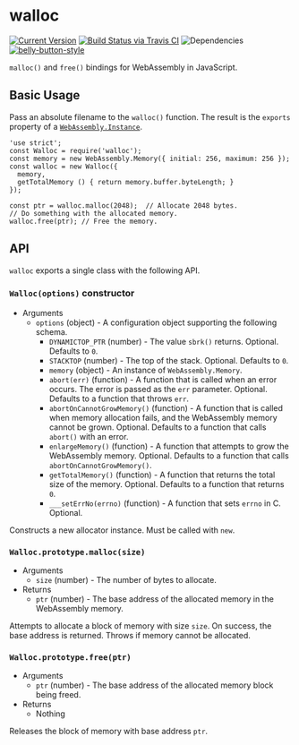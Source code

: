 # walloc

[![Current Version](https://img.shields.io/npm/v/walloc.svg)](https://www.npmjs.org/package/walloc)
[![Build Status via Travis CI](https://travis-ci.org/cjihrig/walloc.svg?branch=master)](https://travis-ci.org/cjihrig/walloc)
![Dependencies](http://img.shields.io/david/cjihrig/walloc.svg)
[![belly-button-style](https://img.shields.io/badge/eslint-bellybutton-4B32C3.svg)](https://github.com/cjihrig/belly-button)

`malloc()` and `free()` bindings for WebAssembly in JavaScript.

## Basic Usage

Pass an absolute filename to the `walloc()` function. The result is the `exports` property of a [`WebAssembly.Instance`](https://developer.mozilla.org/en-US/docs/Web/JavaScript/Reference/Global_Objects/WebAssembly/Instance).

```
'use strict';
const Walloc = require('walloc');
const memory = new WebAssembly.Memory({ initial: 256, maximum: 256 });
const walloc = new Walloc({
  memory,
  getTotalMemory () { return memory.buffer.byteLength; }
});

const ptr = walloc.malloc(2048);  // Allocate 2048 bytes.
// Do something with the allocated memory.
walloc.free(ptr); // Free the memory.
```

## API

`walloc` exports a single class with the following API.

### `Walloc(options)` constructor

  - Arguments
    - `options` (object) - A configuration object supporting the following schema.
      - `DYNAMICTOP_PTR` (number) - The value `sbrk()` returns. Optional. Defaults to `0`.
      - `STACKTOP` (number) - The top of the stack. Optional. Defaults to `0`.
      - `memory` (object) - An instance of `WebAssembly.Memory`.
      - `abort(err)` (function) - A function that is called when an error occurs. The error is passed as the `err` parameter. Optional. Defaults to a function that throws `err`.
      - `abortOnCannotGrowMemory()` (function) - A function that is called when memory allocation fails, and the WebAssembly memory cannot be grown. Optional. Defaults to a function that calls `abort()` with an error.
      - `enlargeMemory()` (function) - A function that attempts to grow the WebAssembly memory. Optional. Defaults to a function that calls `abortOnCannotGrowMemory()`.
      - `getTotalMemory()` (function) - A function that returns the total size of the memory. Optional. Defaults to a function that returns `0`.
      - `___setErrNo(errno)` (function) - A function that sets `errno` in C. Optional.

Constructs a new allocator instance. Must be called with `new`.

### `Walloc.prototype.malloc(size)`

  - Arguments
    - `size` (number) - The number of bytes to allocate.
  - Returns
    - `ptr` (number) - The base address of the allocated memory in the WebAssembly memory.

Attempts to allocate a block of memory with size `size`. On success, the base address is returned. Throws if memory cannot be allocated.

### `Walloc.prototype.free(ptr)`

  - Arguments
    - `ptr` (number) - The base address of the allocated memory block being freed.
  - Returns
    - Nothing

Releases the block of memory with base address `ptr`.
